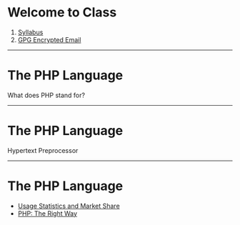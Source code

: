 Welcome to Class
================

1. [Syllabus](https://weber.instructure.com/courses/439313/assignments/syllabus)
2. [GPG Encrypted Email](http://openpgp.org/software/)

---

The PHP Language
================

What does PHP stand for?

---

The PHP Language
================

Hypertext Preprocessor

---

The PHP Language
================

* [Usage Statistics and Market Share](https://w3techs.com/technologies/overview/programming_language/all)
* [PHP: The Right Way](http://www.phptherightway.com)
